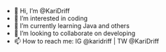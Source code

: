 - 👋 Hi, I’m @KariDriff
- 👀 I’m interested in coding
- 🌱 I’m currently learning Java and others
- 💞️ I’m looking to collaborate on developing
- 📫 How to reach me: IG @karidriff | TW @KariDriff

<!---
KariDriff/KariDriff is a ✨ special ✨ repository because its `README.md` (this file) appears on your GitHub profile.
You can click the Preview link to take a look at your changes.
--->
